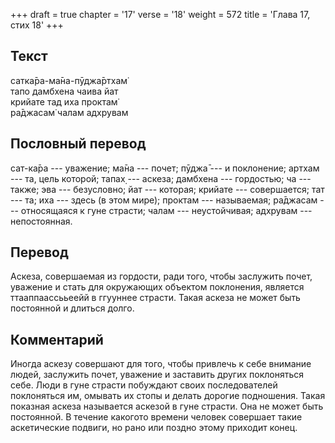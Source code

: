 +++
draft = true
chapter = '17'
verse = '18'
weight = 572
title = 'Глава 17, стих 18'
+++
## Текст

сатка̄ра-ма̄на-пӯджа̄ртхам̇  
тапо дамбхена чаива йат  
крийате тад иха проктам̇  
ра̄джасам̇ чалам адхрувам

## Пословный перевод

сат-ка̄ра --- уважение; ма̄на --- почет; пӯджа̄ --- и поклонение; артхам
--- та, цель которой; тапах̣ --- аскеза; дамбхена --- гордостью; ча ---
также; эва --- безусловно; йат --- которая; крийате --- совершается; тат
--- та; иха --- здесь (в этом мире); проктам --- называемая; ра̄джасам
--- относящаяся к гуне страсти; чалам --- неустойчивая; адхрувам ---
непостоянная.

## Перевод

Аскеза, совершаемая из гордости, ради того, чтобы заслужить почет,
уважение и стать для окружающих объектом поклонения, является
ттааппаассььеейй в ггууннее страсти. Такая аскеза не может быть
постоянной и длиться долго.

## Комментарий

Иногда аскезу совершают для того, чтобы привлечь к себе внимание людей,
заслужить почет, уважение и заставить других поклоняться себе. Люди в
гуне страсти побуждают своих последователей поклоняться им, омывать их
стопы и делать дорогие подношения. Такая показная аскеза называется
аскезой в гуне страсти. Она не может быть постоянной. В течение какогото
времени человек совершает такие аскетические подвиги, но рано или поздно
этому приходит конец.
